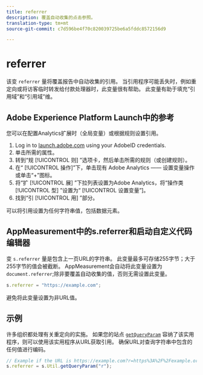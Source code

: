 ```yaml
---
title: referrer
description: 覆盖自动收集的点击参照。
translation-type: tm+mt
source-git-commit: c7d596be4f70c820039725be6a5fddc8572156d9

---
```



# referrer

该变 `referrer` 量将覆盖报告中自动收集的引用。 当引用程序可能丢失时，例如重定向或将访客临时转发给付款处理器时，此变量很有帮助。 此变量有助于填充“引用域”和“引用域”维。

## Adobe Experience Platform Launch中的参考

您可以在配置Analytics扩展时（全局变量）或根据规则设置引用。

1. Log in to [launch.adobe.com](https://launch.adobe.com) using your AdobeID credentials.
2. 单击所需的属性。
3. 转到“规 [!UICONTROL 则] ”选项卡，然后单击所需的规则（或创建规则）。
4. 在“ [!UICONTROL 操作]”下，单击现有  Adobe Analytics —— 设置变量操作或单击“+”图标。
5. 将“扩 [!UICONTROL 展] ”下拉列表设置为Adobe Analytics，将“操作类 [!UICONTROL 型] ”设置为“ [!UICONTROL 设置变量”]。
6. 找到“引 [!UICONTROL 用] ”部分。

可以将引用设置为任何字符串值，包括数据元素。

## AppMeasurement中的s.referrer和启动自定义代码编辑器

变 `s.referrer` 量是包含上一页URL的字符串。 此变量最多可存储255字节；大于255字节的值会被截断。 AppMeasurement会自动将此变量设置为 `document.referrer`;除非要覆盖自动收集的值，否则无需设置此变量。

```js
s.referrer = "https://example.com";
```

避免将此变量设置为非URL值。

## 示例

许多组织都处理有关重定向的实施。 如果您的站点 [`getQueryParam`](../functions/util-getqueryparam.md) 容纳了该实用程序，则可以使用该实用程序从URL获取引用。 确保URL对查询字符串中包含的任何值进行编码。

```js
// Example if the URL is https://example.com?r=https%3A%2F%2Fexample.org
s.referrer = s.Util.getQueryParam("r");
```
